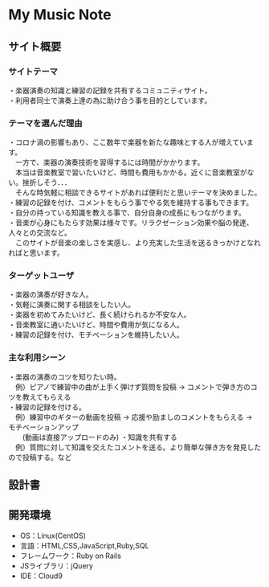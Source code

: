 # My Music Note

## サイト概要
### サイトテーマ
 ・楽器演奏の知識と練習の記録を共有するコミュニティサイト。  
 ・利用者同士で演奏上達の為に助け合う事を目的としています。

### テーマを選んだ理由
 ・コロナ渦の影響もあり、ここ数年で楽器を新たな趣味とする人が増えています。  
  &emsp;一方で、楽器の演奏技術を習得するには時間がかかります。  
  &emsp;本当は音楽教室で習いたいけど、時間も費用もかかる。近くに音楽教室がない。挫折しそう．．．  
  &emsp;そんな時気軽に相談できるサイトがあれば便利だと思いテーマを決めました。  
 ・練習の記録を付け、コメントをもらう事でやる気を維持する事もできます。  
 ・自分の持っている知識を教える事で、自分自身の成長にもつながります。  
 ・音楽が心身にもたらす効果は様々です。リラクゼーション効果や脳の発達、人々との交流など。  
  &emsp;このサイトが音楽の楽しさを実感し、より充実した生活を送るきっかけとなれればと思います。

### ターゲットユーザ
 ・楽器の演奏が好きな人。  
 ・気軽に演奏に関する相談をしたい人。  
 ・楽器を初めてみたいけど、長く続けられるか不安な人。  
 ・音楽教室に通いたいけど、時間や費用が気になる人。  
 ・練習の記録を付け、モチベーションを維持したい人。

### 主な利用シーン
 ・楽器の演奏のコツを知りたい時。  
  &emsp;例）ピアノで練習中の曲が上手く弾けず質問を投稿 → コメントで弾き方のコツを教えてもらえる  
 ・練習の記録を付ける。  
  &emsp;例）練習中のギターの動画を投稿 → 応援や励ましのコメントをもらえる → モチベーションアップ  
  &emsp;&emsp;(動画は直接アップロードのみ)
 ・知識を共有する  
  &emsp;例）質問に対して知識を交えたコメントを送る。より簡単な弾き方を発見したので投稿する。など

## 設計書


## 開発環境
- OS：Linux(CentOS)
- 言語：HTML,CSS,JavaScript,Ruby,SQL
- フレームワーク：Ruby on Rails
- JSライブラリ：jQuery
- IDE：Cloud9
